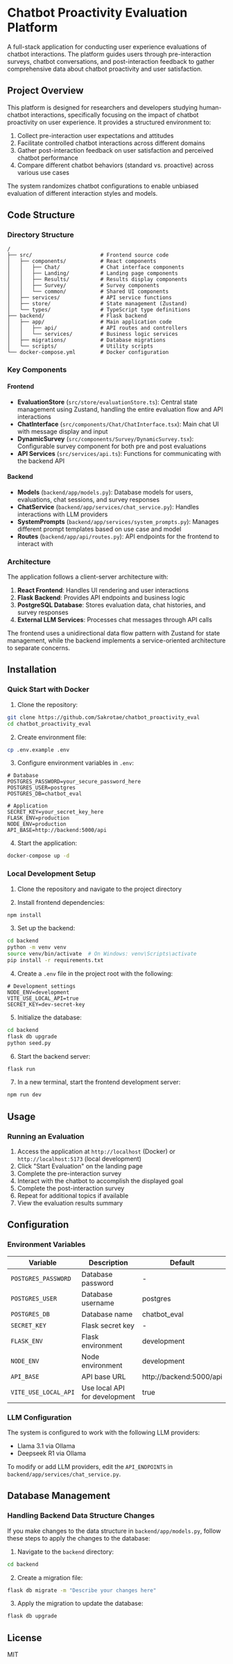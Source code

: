 # Chatbot Proactivity Evaluation Platform

A full-stack application for conducting user experience evaluations of chatbot interactions. The platform guides users through pre-interaction surveys, chatbot conversations, and post-interaction feedback to gather comprehensive data about chatbot proactivity and user satisfaction.

## Project Overview

This platform is designed for researchers and developers studying human-chatbot interactions, specifically focusing on the impact of chatbot proactivity on user experience. It provides a structured environment to:

1. Collect pre-interaction user expectations and attitudes
2. Facilitate controlled chatbot interactions across different domains
3. Gather post-interaction feedback on user satisfaction and perceived chatbot performance
4. Compare different chatbot behaviors (standard vs. proactive) across various use cases

The system randomizes chatbot configurations to enable unbiased evaluation of different interaction styles and models.

## Code Structure

### Directory Structure

```
/
├── src/                      # Frontend source code
│   ├── components/           # React components
│   │   ├── Chat/             # Chat interface components
│   │   ├── Landing/          # Landing page components
│   │   ├── Results/          # Results display components
│   │   ├── Survey/           # Survey components
│   │   └── common/           # Shared UI components
│   ├── services/             # API service functions
│   ├── store/                # State management (Zustand)
│   └── types/                # TypeScript type definitions
├── backend/                  # Flask backend
│   ├── app/                  # Main application code
│   │   ├── api/              # API routes and controllers
│   │   └── services/         # Business logic services
│   ├── migrations/           # Database migrations
│   └── scripts/              # Utility scripts
└── docker-compose.yml        # Docker configuration
```

### Key Components

#### Frontend

- **EvaluationStore** (`src/store/evaluationStore.ts`): Central state management using Zustand, handling the entire evaluation flow and API interactions
- **ChatInterface** (`src/components/Chat/ChatInterface.tsx`): Main chat UI with message display and input
- **DynamicSurvey** (`src/components/Survey/DynamicSurvey.tsx`): Configurable survey component for both pre and post evaluations
- **API Services** (`src/services/api.ts`): Functions for communicating with the backend API

#### Backend

- **Models** (`backend/app/models.py`): Database models for users, evaluations, chat sessions, and survey responses
- **ChatService** (`backend/app/services/chat_service.py`): Handles interactions with LLM providers
- **SystemPrompts** (`backend/app/services/system_prompts.py`): Manages different prompt templates based on use case and model
- **Routes** (`backend/app/api/routes.py`): API endpoints for the frontend to interact with

### Architecture

The application follows a client-server architecture with:

1. **React Frontend**: Handles UI rendering and user interactions
2. **Flask Backend**: Provides API endpoints and business logic
3. **PostgreSQL Database**: Stores evaluation data, chat histories, and survey responses
4. **External LLM Services**: Processes chat messages through API calls

The frontend uses a unidirectional data flow pattern with Zustand for state management, while the backend implements a service-oriented architecture to separate concerns.

## Installation

### Quick Start with Docker

1. Clone the repository:
```bash
git clone https://github.com/Sakrotae/chatbot_proactivity_eval
cd chatbot_proactivity_eval
```

2. Create environment file:
```bash
cp .env.example .env
```

3. Configure environment variables in `.env`:
```env
# Database
POSTGRES_PASSWORD=your_secure_password_here
POSTGRES_USER=postgres
POSTGRES_DB=chatbot_eval

# Application
SECRET_KEY=your_secret_key_here
FLASK_ENV=production
NODE_ENV=production
API_BASE=http://backend:5000/api
```

4. Start the application:
```bash
docker-compose up -d
```

### Local Development Setup

1. Clone the repository and navigate to the project directory

2. Install frontend dependencies:
```bash
npm install
```

3. Set up the backend:
```bash
cd backend
python -m venv venv
source venv/bin/activate  # On Windows: venv\Scripts\activate
pip install -r requirements.txt
```

4. Create a `.env` file in the project root with the following:
```env
# Development settings
NODE_ENV=development
VITE_USE_LOCAL_API=true
SECRET_KEY=dev-secret-key
```

5. Initialize the database:
```bash
cd backend
flask db upgrade
python seed.py
```

6. Start the backend server:
```bash
flask run
```

7. In a new terminal, start the frontend development server:
```bash
npm run dev
```

## Usage

### Running an Evaluation

1. Access the application at `http://localhost` (Docker) or `http://localhost:5173` (local development)
2. Click "Start Evaluation" on the landing page
3. Complete the pre-interaction survey
4. Interact with the chatbot to accomplish the displayed goal
5. Complete the post-interaction survey
6. Repeat for additional topics if available
7. View the evaluation results summary


## Configuration

### Environment Variables

| Variable | Description | Default |
|----------|-------------|---------|
| `POSTGRES_PASSWORD` | Database password | - |
| `POSTGRES_USER` | Database username | postgres |
| `POSTGRES_DB` | Database name | chatbot_eval |
| `SECRET_KEY` | Flask secret key | - |
| `FLASK_ENV` | Flask environment | development |
| `NODE_ENV` | Node environment | development |
| `API_BASE` | API base URL | http://backend:5000/api |
| `VITE_USE_LOCAL_API` | Use local API for development | true |

### LLM Configuration

The system is configured to work with the following LLM providers:
- Llama 3.1 via Ollama
- Deepseek R1 via Ollama

To modify or add LLM providers, edit the `API_ENDPOINTS` in `backend/app/services/chat_service.py`.

## Database Management

### Handling Backend Data Structure Changes

If you make changes to the data structure in `backend/app/models.py`, follow these steps to apply the changes to the database:

1. Navigate to the `backend` directory:
```bash
cd backend
```

2. Create a migration file:
```bash
flask db migrate -m "Describe your changes here"
```

3. Apply the migration to update the database:
```bash
flask db upgrade
```

## License

MIT
